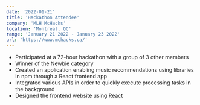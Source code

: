 ```yaml
---
date: '2022-01-21'
title: 'Hackathon Attendee'
company: 'MLH McHacks'
location: 'Montreal, QC'
range: 'January 21 2022 - January 23 2022'
url: 'https://www.mchacks.ca/'
---
```


- Participated at a 72-hour hackathon with a group of 3 other members
- Winner of the Newbie category
- Created an application enabling music recommendations using libraries in npm through a React frontend app
- Integrated various APIs in order to quickly execute processing tasks in the background
- Designed the frontend website using React
